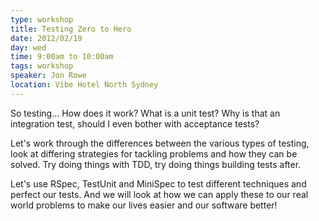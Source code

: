 ```yaml
---
type: workshop
title: Testing Zero to Hero
date: 2012/02/19
day: wed
time: 9:00am to 10:00am
tags: workshop
speaker: Jon Rowe
location: Vibe Hotel North Sydney
---
```


So testing… How does it work?
What is a unit test? Why is that an integration test, should I even bother with acceptance tests?

Let's work through the differences between the various types of testing, look at differing strategies for tackling problems and how they can be solved. Try doing things with TDD, try doing things building tests after.

Let's use RSpec, TestUnit and MiniSpec to test different techniques and perfect our tests. And we will look at how we can apply these to our real world problems to make our lives easier and our software better!